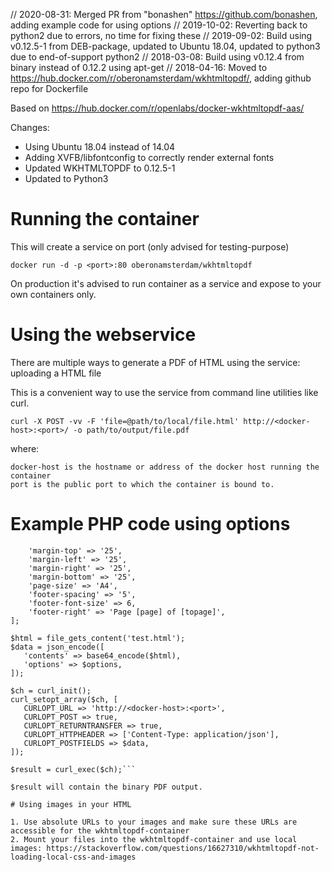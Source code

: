 // 2020-08-31: Merged PR from "bonashen" https://github.com/bonashen, adding example code for using options
// 2019-10-02: Reverting back to python2 due to errors, no time for fixing these
// 2019-09-02: Build using v0.12.5-1 from DEB-package, updated to Ubuntu 18.04, updated to python3 due to end-of-support python2
// 2018-03-08: Build using v0.12.4 from binary instead of 0.12.2 using apt-get
// 2018-04-16: Moved to https://hub.docker.com/r/oberonamsterdam/wkhtmltopdf/, adding github repo for Dockerfile

Based on https://hub.docker.com/r/openlabs/docker-wkhtmltopdf-aas/

Changes:

* Using Ubuntu 18.04 instead of 14.04
* Adding XVFB/libfontconfig to correctly render external fonts
* Updated WKHTMLTOPDF to 0.12.5-1
* Updated to Python3

# Running the container
This will create a service on port <port> (only advised for testing-purpose)

`docker run -d -p <port>:80 oberonamsterdam/wkhtmltopdf`

On production it's advised to run container as a service and expose to your own containers only.

# Using the webservice

There are multiple ways to generate a PDF of HTML using the
service: uploading a HTML file

This is a convenient way to use the service from command line
utilities like curl.

`curl -X POST -vv -F 'file=@path/to/local/file.html' http://<docker-host>:<port>/ -o path/to/output/file.pdf`

where:

    docker-host is the hostname or address of the docker host running the container
    port is the public port to which the container is bound to.

# Example PHP code using options

```$options = [
	'margin-top' => '25',
	'margin-left' => '25',
	'margin-right' => '25',
	'margin-bottom' => '25',
	'page-size' => 'A4',
	'footer-spacing' => '5',
	'footer-font-size' => 6,
	'footer-right' => 'Page [page] of [topage]',
];

$html = file_gets_content('test.html');
$data = json_encode([
   'contents' => base64_encode($html),
   'options' => $options,
]);

$ch = curl_init();
curl_setopt_array($ch, [
   CURLOPT_URL => 'http://<docker-host>:<port>',
   CURLOPT_POST => true,
   CURLOPT_RETURNTRANSFER => true,
   CURLOPT_HTTPHEADER => ['Content-Type: application/json'],
   CURLOPT_POSTFIELDS => $data,
]);

$result = curl_exec($ch);```

$result will contain the binary PDF output.

# Using images in your HTML

1. Use absolute URLs to your images and make sure these URLs are accessible for the wkhtmltopdf-container
2. Mount your files into the wkhtmltopdf-container and use local images: https://stackoverflow.com/questions/16627310/wkhtmltopdf-not-loading-local-css-and-images
